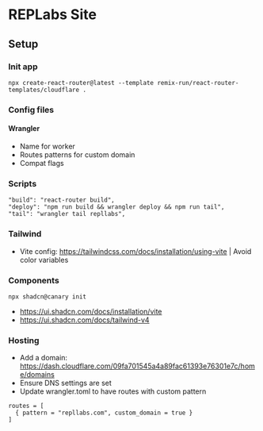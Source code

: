 # REPLabs Site

## Setup

### Init app
```
npx create-react-router@latest --template remix-run/react-router-templates/cloudflare .
```

### Config files
#### Wrangler
* Name for worker
* Routes patterns for custom domain
* Compat flags

### Scripts
```
"build": "react-router build",
"deploy": "npm run build && wrangler deploy && npm run tail",
"tail": "wrangler tail repllabs",
```

### Tailwind
- Vite config: https://tailwindcss.com/docs/installation/using-vite
| Avoid color variables

### Components
```
npx shadcn@canary init
```
- https://ui.shadcn.com/docs/installation/vite
- https://ui.shadcn.com/docs/tailwind-v4

### Hosting
- Add a domain: https://dash.cloudflare.com/09fa701545a4a89fac61393e76301e7c/home/domains
- Ensure DNS settings are set
- Update wrangler.toml to have routes with custom pattern
```
routes = [
  { pattern = "repllabs.com", custom_domain = true }
]
```
